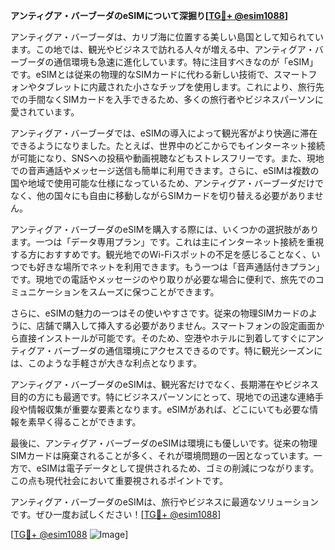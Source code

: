 **アンティグア・バーブーダのeSIMについて深掘り[[TG💪+ @esim1088](https://t.me/s/esim1088)]**

アンティグア・バーブーダは、カリブ海に位置する美しい島国として知られています。この地では、観光やビジネスで訪れる人々が増える中、アンティグア・バーブーダの通信環境も急速に進化しています。特に注目すべきなのが「eSIM」です。eSIMとは従来の物理的なSIMカードに代わる新しい技術で、スマートフォンやタブレットに内蔵された小さなチップを使用します。これにより、旅行先での手間なくSIMカードを入手できるため、多くの旅行者やビジネスパーソンに愛されています。

アンティグア・バーブーダでは、eSIMの導入によって観光客がより快適に滞在できるようになりました。たとえば、世界中のどこからでもインターネット接続が可能になり、SNSへの投稿や動画視聴などもストレスフリーです。また、現地での音声通話やメッセージ送信も簡単に利用できます。さらに、eSIMは複数の国や地域で使用可能な仕様になっているため、アンティグア・バーブーダだけでなく、他の国々にも自由に移動しながらSIMカードを切り替える必要がありません。

アンティグア・バーブーダのeSIMを購入する際には、いくつかの選択肢があります。一つは「データ専用プラン」です。これは主にインターネット接続を重視する方におすすめです。観光地でのWi-Fiスポットの不足を感じることなく、いつでも好きな場所でネットを利用できます。もう一つは「音声通話付きプラン」です。現地での電話やメッセージのやり取りが必要な場合に便利で、旅先でのコミュニケーションをスムーズに保つことができます。

さらに、eSIMの魅力の一つはその使いやすさです。従来の物理SIMカードのように、店舗で購入して挿入する必要がありません。スマートフォンの設定画面から直接インストールが可能です。そのため、空港やホテルに到着してすぐにアンティグア・バーブーダの通信環境にアクセスできるのです。特に観光シーズンには、このような手軽さが大きな利点となります。

アンティグア・バーブーダのeSIMは、観光客だけでなく、長期滞在やビジネス目的の方にも最適です。特にビジネスパーソンにとって、現地での迅速な連絡手段や情報収集が重要な要素となります。eSIMがあれば、どこにいても必要な情報を素早く得ることができます。

最後に、アンティグア・バーブーダのeSIMは環境にも優しいです。従来の物理SIMカードは廃棄されることが多く、それが環境問題の一因となっています。一方で、eSIMは電子データとして提供されるため、ゴミの削減につながります。この点も現代社会において重要視されるポイントです。

アンティグア・バーブーダのeSIMは、旅行やビジネスに最適なソリューションです。ぜひ一度お試しください！[[TG💪+ @esim1088](https://t.me/s/esim1088)]

[[TG💪+ @esim1088](https://t.me/s/esim1088) ![Image](https://i.postimg.cc/Y0z9fWf4/image.png)]